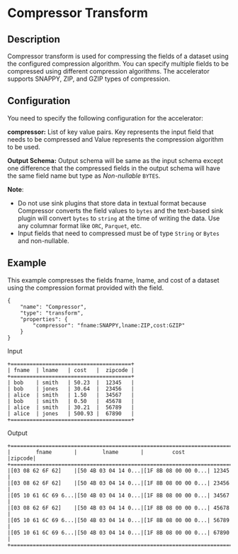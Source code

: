 # Compressor Transform


Description
-----------
Compressor transform is used for compressing the fields of a dataset using the configured compression algorithm. You can specify multiple fields to be compressed using different compression algorithms.
The accelerator supports SNAPPY, ZIP, and GZIP types of compression.


Configuration
-------------
You need to specify the following configuration for the accelerator:

**compressor:** List of key value pairs. Key represents the input field that needs to be compressed and Value represents the compression algorithm to be used.

**Output Schema:** Output schema will be same as the input schema except one difference that the compressed fields in the output schema will have the same field name but type as *Non-nullable* ``BYTES``.

**Note**: 
- Do not use sink plugins that store data in textual format because Compressor converts the field values to `bytes` and the text-based sink plugin will convert `bytes` to `string` at the time of writing the data.
Use any columnar format like `ORC`, `Parquet`, etc.
- Input fields that need to compressed must be of type `String` or `Bytes` and non-nullable.

Example
-------

This example compresses the fields fname, lname, and cost of a dataset using the compression format provided with the field.

```
{
    "name": "Compressor",
    "type": "transform",
    "properties": {
        "compressor": "fname:SNAPPY,lname:ZIP,cost:GZIP"
    }
}
```

Input

    +======================================+
    | fname  | lname   | cost   |  zipcode |
    +======================================+
    | bob    | smith   | 50.23  |  12345   |
    | bob    | jones   | 30.64  |  23456   |
    | alice  | smith   | 1.50   |  34567   |
    | bob    | smith   | 0.50   |  45678   |
    | alice  | smith   | 30.21  |  56789   |
    | alice  | jones   | 500.93 |  67890   |
    +======================================+

Output
```
+======================================================================+
|        fname       |        lname       |         cost       |zipcode|
+======================================================================+
|[03 08 62 6F 62]    |[50 4B 03 04 14 0...|[1F 8B 08 00 00 0...| 12345 |
|[03 08 62 6F 62]    |[50 4B 03 04 14 0...|[1F 8B 08 00 00 0...| 23456 |
|[05 10 61 6C 69 6...|[50 4B 03 04 14 0...|[1F 8B 08 00 00 0...| 34567 |
|[03 08 62 6F 62]    |[50 4B 03 04 14 0...|[1F 8B 08 00 00 0...| 45678 |
|[05 10 61 6C 69 6...|[50 4B 03 04 14 0...|[1F 8B 08 00 00 0...| 56789 |
|[05 10 61 6C 69 6...|[50 4B 03 04 14 0...|[1F 8B 08 00 00 0...| 67890 |
+======================================================================+
```
